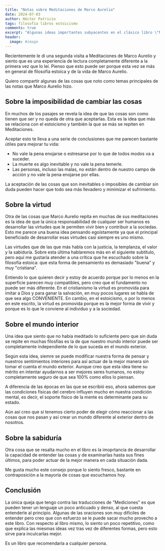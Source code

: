 ```yaml
---
title: "Notas sobre Meditaciones de Marco Aurelio"
date: 2024-07-03
author: Héctor Patricio
tags: filosofía libros estoicismo
comments: true
excerpt: "Algunas ideas importantes subyacentes en el clásico libro \"Meditacones\" de Marco Aurelio."
header:
  image: #image
---
```


Recientemente le di una segunda visita a Meditaciones de Marco Aurelio y
siento que es una experiencia de lectura completamente diferente a la primera vez
que lo leí. Pienso que esto puede ser porque esta vez se más en general de
filosofía estoica y de la vida de Marco Aurelio.

Quiero compartir algunas de las cosas que noto como temas principales de
las notas que Marco Aurelio hizo.

## Sobre la imposibilidad de cambiar las cosas

En muchos de los pasajes se revela la idea de que las cosas son como tienen
que ser y no queda de otra que aceptarlas. Esta es la idea que más
se relaciona con el estoicismo y también la que se más
se repiten en Meditaciones.

Aceptar esto te lleva a una serie de conclusiones que me parecen bastante útiles
para mejorar tu vida:

- No vale la pena enojarse o estresarse por lo que de todos modos va a suceder.
- La muerte es algo inevitable y no vale la pena temerle.
- Las personas, incluso las malas, no están dentro de nuestro campo de acción
y no vale la pena enojarse por ellas.

La aceptación de las cosas que son inevitables o imposibles de cambiar sin duda
pueden hacer que todo sea más llevadero y minimizar el sufrimiento.

## Sobre la virtud

Otra de las cosas que Marco Aurelio repita en muchas de sus meditaciones
es la idea de que la única responsabilidad de cualquier ser humanos
es desarrollar las virtudes que le permiten vivir bien y contribuir a
la sociedas. Esto me parece una buena idea pensando egoístamente ya
que el principal beneficiado de desarrollar esas virtudes casi siempre
es uno mismo.

Las virtudes que de las que más habla con la justicia, la templanza, el
valor y la sabiduría. Sobre esta última hablaremos más en el siguiente
subtítulo, pero aquí me gustaría atender a una crítica que he escuchado
sobre la filosofía estoica: que esta forma de pensamiento es demasiado
"buena" y muy "cristiana".

Entiendo lo que quieren decir y estoy de acuerdo porque por lo menos
en la superficie parecen muy compatibles, pero creo que el fundamento
no puede ser más diferente. En el cristianismo la virtud es promovida
para imitar a Dios y para ganar la salvación, en muy pocos lugares se habla
de que sea algo CONVENIENTE. En cambio, en el estoicismo, o por lo menos
en este escrito, la virtud es promovida porque es la mejor forma de vivir
y porque es lo que le conviene al individuo y a la sociedad.

## Sobre el mundo interior

Una idea que siento que no había meditado lo suficiente pero que sin duda
se repite en muchas filosfías es la de que nuestro mundo interior puede
ser completamente independiente de lo que suceda en el mundo exterior.

Según esta idea, siemre se puede modificar nuestra forma de pensar y
nuestros sentimientos interiores para así actuar de la mejor manera
sin tomar el cuenta el mundo exterior. Aunque creo que esta idea tiene
su mérito en intentar ayudarnos a ser mejores seres humanos, no estoy
completamente seguro de que sea 100% como ellos lo piensan.

A diferencia de las épocas en las que se escribió eso, ahora sabemos
que las condiciones físicas del cerebro influyen mucho en nuestra condición
mental, es decir, el soporte físico de la mente es determinante para su
estado.

Aún así creo que sí tenemos cierto poder de elegir cómo reaccionar a
las cosas que nos pasan y así crear un mundo diferente al exterior dentro
de nosotros.

## Sobre la sabiduría
Otra cosa que se resalta mucho en el libro es la imoprtancia de desarrollar
la capacidad de entender las cosas y de examinarlas hasta sus fines
últimos, para poder actuar de la mejor manera en cada situación dada.

Me gusta mucho este consejo porque lo siento fresco, bastante en contraposición
a la mayoría de cosas que escuchamos hoy.

## Conclusión

La única queja que tengo contra las traducciones de "Mediciones" es que
pueden tener un lenguaje un poco anticuado y denso, al que cuesta entenderle
al principio. Algunas de las oraciones son muy difíciles de entender
pero creo que con esfuerzo se le puede sacar mucho provecho a este libro. Con
respecto al libro mismo, lo siento un poco repetitivo, como que explica las miesmas
ideas vez tras vez de diferentes formas, pero esto sirve para inculcarlas mejor.

Es un libro que recomendaría a cualquier persona.
